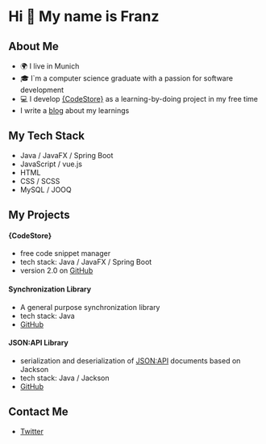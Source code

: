 # Hi 👋 My name is Franz

## About Me
- 🌍 I live in Munich
- 🎓 I`m a computer science graduate with a passion for software development
- 💻 I develop [{CodeStore}](https://codestore.cloud) as a learning-by-doing project in my free time
- I write a [blog](https://codestore.cloud/en/blog) about my learnings

## My Tech Stack
- Java / JavaFX / Spring Boot
- JavaScript / vue.js
- HTML
- CSS / SCSS
- MySQL / JOOQ

## My Projects
#### {CodeStore}
- free code snippet manager
- tech stack: Java / JavaFX / Spring Boot
- version 2.0 on [GitHub](https://github.com/CodeStore-cloud/desktop)

#### Synchronization Library
- A general purpose synchronization library
- tech stack: Java
- [GitHub](https://github.com/FranzDeschler/Synchronization)

#### JSON:API Library
- serialization and deserialization of [JSON:API](https://jsonapi.org/) documents based on Jackson
- tech stack: Java / Jackson
- [GitHub](https://github.com/FranzDeschler/JsonApi)

## Contact Me
- [Twitter](https://twitter.com/FranzDeschler)
